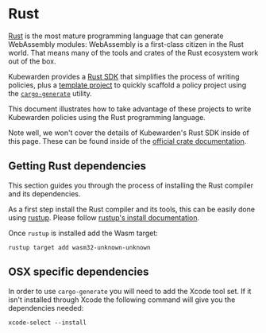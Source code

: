 # Rust

[Rust](https://www.rust-lang.org/) is the most mature programming language that
can generate WebAssembly modules: WebAssembly is a first-class citizen
in the Rust world. That means many of the tools and crates of the Rust
ecosystem work out of the box.

Kubewarden provides a [Rust SDK](https://crates.io/crates/kubewarden-policy-sdk)
that simplifies the process of writing policies, plus a
[template project](https://github.com/kubewarden/policy-rust-template) to
quickly scaffold a policy project using the
[`cargo-generate`](https://github.com/cargo-generate/cargo-generate) utility.

This document illustrates how to take advantage of these projects to write
Kubewarden policies using the Rust programming language.

Note well, we won't cover the details of Kubewarden's Rust SDK inside of this
page. These can be found inside of the
[official crate documentation](https://docs.rs/kubewarden-policy-sdk/0.1.0).

## Getting Rust dependencies

This section guides you through the process of installing the Rust compiler and
its dependencies.

As a first step install the Rust compiler and its tools, this can be easily done
using [rustup](https://github.com/rust-lang/rustup). Please follow
[rustup's install documentation](https://rust-lang.github.io/rustup/installation/index.html).

Once `rustup` is installed add the Wasm target:

```shell
rustup target add wasm32-unknown-unknown
```

## OSX specific dependencies

In order to use `cargo-generate` you will need to add the Xcode tool set. If it isn't installed through Xcode the following command will give you the dependencies needed:

```shell
xcode-select --install
```
